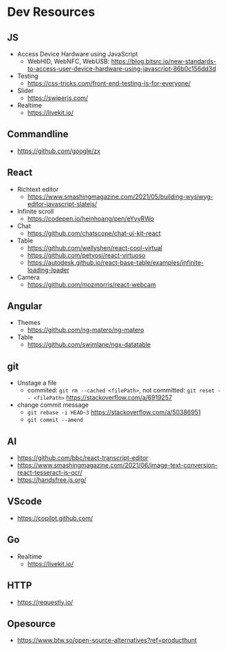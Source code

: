# Dev Resources
## JS
* Access Device Hardware using JavaScript
  - WebHID, WebNFC, WebUSB: https://blog.bitsrc.io/new-standards-to-access-user-device-hardware-using-javascript-86b0c156dd3d
* Testing
  - https://css-tricks.com/front-end-testing-is-for-everyone/
* Slider
  - https://swiperjs.com/
* Realtime
   - https://livekit.io/

## Commandline
  - https://github.com/google/zx


## React
* Richtext editor
  - https://www.smashingmagazine.com/2021/05/building-wysiwyg-editor-javascript-slatejs/
* Infinite scroll
  - https://codepen.io/heinhoang/pen/eYvyRWo
* Chat
  - https://github.com/chatscope/chat-ui-kit-react
* Table
  - https://github.com/wellyshen/react-cool-virtual
  - https://github.com/petyosi/react-virtuoso
  - https://autodesk.github.io/react-base-table/examples/infinite-loading-loader
* Camera
  - https://github.com/mozmorris/react-webcam 

## Angular
* Themes
  - https://github.com/ng-matero/ng-matero
* Table
  - https://github.com/swimlane/ngx-datatable

## git
* Unstage a file
   - commited: `git rm --cached <filePath>`, not committed: `git reset -- <filePath>` https://stackoverflow.com/a/6919257
* change commit message
   - `git rebase -i HEAD~3` https://stackoverflow.com/a/50386951
   - `git commit --amend`

## AI
  - https://github.com/bbc/react-transcript-editor
  - https://www.smashingmagazine.com/2021/06/image-text-conversion-react-tesseract-js-ocr/
  - https://handsfree.js.org/

## VScode
  - https://copilot.github.com/

## Go
  - Realtime
    - https://livekit.io/

## HTTP
  - https://requestly.io/

## Opesource
  - https://www.btw.so/open-source-alternatives?ref=producthunt

